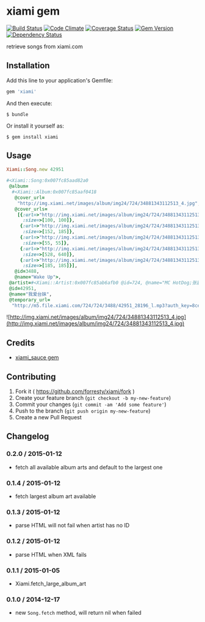 # xiami gem

[![Build Status](https://travis-ci.org/forresty/xiami.svg)](https://travis-ci.org/forresty/xiami)
[![Code Climate](https://codeclimate.com/github/forresty/xiami/badges/gpa.svg)](https://codeclimate.com/github/forresty/xiami)
[![Coverage Status](https://coveralls.io/repos/forresty/xiami/badge.png)](https://coveralls.io/r/forresty/xiami)
[![Gem Version](https://badge.fury.io/rb/xiami.svg)](http://badge.fury.io/rb/xiami)
[![Dependency Status](https://www.versioneye.com/user/projects/5471d5e19dcf6df5ea000ee9/badge.svg?style=flat)](https://www.versioneye.com/user/projects/5471d5e19dcf6df5ea000ee9)

retrieve songs from xiami.com

## Installation

Add this line to your application's Gemfile:

```ruby
gem 'xiami'
```

And then execute:

    $ bundle

Or install it yourself as:

    $ gem install xiami


## Usage

```ruby
Xiami::Song.new 42951

#<Xiami::Song:0x007fc85aad82a0
 @album=
  #<Xiami::Album:0x007fc85aaf0418
   @cover_url=
    "http://img.xiami.net/images/album/img24/724/34881343112513_4.jpg",
   @cover_urls=
    [{:url=>"http://img.xiami.net/images/album/img24/724/34881343112513_1.jpg",
      :size=>[100, 100]},
     {:url=>"http://img.xiami.net/images/album/img24/724/34881343112513_2.jpg",
      :size=>[152, 185]},
     {:url=>"http://img.xiami.net/images/album/img24/724/34881343112513_3.jpg",
      :size=>[55, 55]},
     {:url=>"http://img.xiami.net/images/album/img24/724/34881343112513_4.jpg",
      :size=>[528, 640]},
     {:url=>"http://img.xiami.net/images/album/img24/724/34881343112513_5.jpg",
      :size=>[185, 185]}],
   @id=3488,
   @name="Wake Up">,
 @artist=#<Xiami::Artist:0x007fc85ab6afb0 @id=724, @name="MC HotDog;张震岳">,
 @id=42951,
 @name="我爱台妹",
 @temporary_url=
  "http://m5.file.xiami.com/724/724/3488/42951_28196_l.mp3?auth_key=8ce0466ab660aa7d2f35d914f8cdfc67-1421193600-0-null">
```

![http://img.xiami.net/images/album/img24/724/34881343112513_4.jpg](http://img.xiami.net/images/album/img24/724/34881343112513_4.jpg)

## Credits

- [xiami_sauce gem](https://github.com/ranmocy/xiami_sauce)

## Contributing

1. Fork it ( https://github.com/forresty/xiami/fork )
2. Create your feature branch (`git checkout -b my-new-feature`)
3. Commit your changes (`git commit -am 'Add some feature'`)
4. Push to the branch (`git push origin my-new-feature`)
5. Create a new Pull Request

## Changelog

### 0.2.0 / 2015-01-12

- fetch all available album arts and default to the largest one

### 0.1.4 / 2015-01-12

- fetch largest album art available

### 0.1.3 / 2015-01-12

- parse HTML will not fail when artist has no ID

### 0.1.2 / 2015-01-12

- parse HTML when XML fails

### 0.1.1 / 2015-01-05

- Xiami.fetch_large_album_art

### 0.1.0 / 2014-12-17

- new `Song.fetch` method, will return nil when failed
